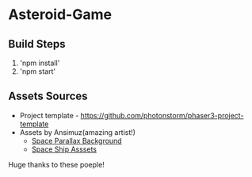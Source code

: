 # Asteroid-Game

## Build Steps

1. 'npm install'
2. 'npm start'

## Assets Sources

- Project template - https://github.com/photonstorm/phaser3-project-template
- Assets by Ansimuz(amazing artist!)
  - [Space Parallax Background](https://ansimuz.itch.io/space-background)
  - [Space Ship Asssets](http://pixelgameart.org/web/portfolio/spaceship-shooter-environment/)

Huge thanks to these poeple!






